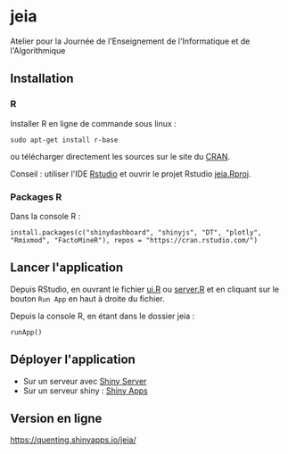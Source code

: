 # jeia
Atelier pour la Journée de l'Enseignement de l'Informatique et de l'Algorithmique


## Installation

### R
Installer R en ligne de commande sous linux :
```
sudo apt-get install r-base
```
ou télécharger directement les sources sur le site du [CRAN](https://cran.r-project.org/).

Conseil : utiliser l'IDE [Rstudio](https://www.rstudio.com/products/rstudio/#Desktop) et ouvrir le projet Rstudio [jeia.Rproj](jeia.Rproj).


### Packages R

Dans la console R :
```
install.packages(c("shinydashboard", "shinyjs", "DT", "plotly", "Rmixmod", "FactoMineR"), repos = "https://cran.rstudio.com/")
```

## Lancer l'application

Depuis RStudio, en ouvrant le fichier [ui.R](ui.R) ou [server.R](server.R) et en cliquant sur le bouton `Run App` en haut à droite du fichier.

Depuis la console R, en étant dans le dossier jeia :
```
runApp()
```

## Déployer l'application

* Sur un serveur avec [Shiny Server](https://www.rstudio.com/products/shiny/shiny-server/)
* Sur un serveur shiny : [Shiny Apps](http://www.shinyapps.io)

## Version en ligne

https://quenting.shinyapps.io/jeia/

